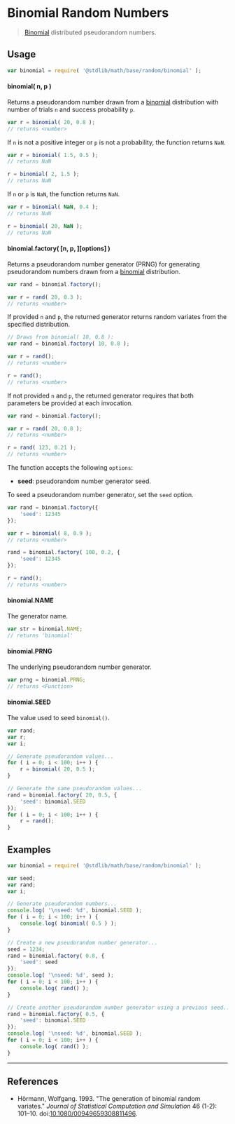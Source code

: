 # Binomial Random Numbers

> [Binomial][binomial] distributed pseudorandom numbers.


<section class="usage">

## Usage

``` javascript
var binomial = require( '@stdlib/math/base/random/binomial' );
```

#### binomial( n, p )

Returns a pseudorandom number drawn from a [binomial][binomial] distribution with number of trials `n` and success probability `p`.

``` javascript
var r = binomial( 20, 0.8 );
// returns <number>
```

If `n` is not a positive integer or `p` is not a probability, the function returns `NaN`.

``` javascript
var r = binomial( 1.5, 0.5 );
// returns NaN

r = binomial( 2, 1.5 );
// returns NaN
```

If `n` or `p` is `NaN`, the function returns `NaN`.

``` javascript
var r = binomial( NaN, 0.4 );
// returns NaN

r = binomial( 20, NaN );
// returns NaN
```

#### binomial.factory( \[n, p, \]\[options\] )

Returns a pseudorandom number generator (PRNG) for generating pseudorandom numbers drawn from a [binomial][binomial] distribution.

``` javascript
var rand = binomial.factory();

var r = rand( 20, 0.3 );
// returns <number>
```

If provided `n` and `p`, the returned generator returns random variates from the specified distribution.

``` javascript
// Draws from binomial( 10, 0.8 ):
var rand = binomial.factory( 10, 0.8 );

var r = rand();
// returns <number>

r = rand();
// returns <number>
```

If not provided `n` and `p`, the returned generator requires that both parameters be provided at each invocation.

``` javascript
var rand = binomial.factory();

var r = rand( 20, 0.8 );
// returns <number>

r = rand( 123, 0.21 );
// returns <number>
```

The function accepts the following `options`:

* __seed__: pseudorandom number generator seed.

To seed a pseudorandom number generator, set the `seed` option.

``` javascript
var rand = binomial.factory({
    'seed': 12345
});

var r = binomial( 8, 0.9 );
// returns <number>

rand = binomial.factory( 100, 0.2, {
    'seed': 12345
});

r = rand();
// returns <number>
```

#### binomial.NAME

The generator name.

``` javascript
var str = binomial.NAME;
// returns 'binomial'
```

#### binomial.PRNG

The underlying pseudorandom number generator.

``` javascript
var prng = binomial.PRNG;
// returns <Function>
```

#### binomial.SEED

The value used to seed `binomial()`.

``` javascript
var rand;
var r;
var i;

// Generate pseudorandom values...
for ( i = 0; i < 100; i++ ) {
    r = binomial( 20, 0.5 );
}

// Generate the same pseudorandom values...
rand = binomial.factory( 20, 0.5, {
    'seed': binomial.SEED
});
for ( i = 0; i < 100; i++ ) {
    r = rand();
}
```

</section>

<!-- /.usage -->


<section class="examples">

## Examples

``` javascript
var binomial = require( '@stdlib/math/base/random/binomial' );

var seed;
var rand;
var i;

// Generate pseudorandom numbers...
console.log( '\nseed: %d', binomial.SEED );
for ( i = 0; i < 100; i++ ) {
    console.log( binomial( 0.5 ) );
}

// Create a new pseudorandom number generator...
seed = 1234;
rand = binomial.factory( 0.8, {
    'seed': seed
});
console.log( '\nseed: %d', seed );
for ( i = 0; i < 100; i++ ) {
    console.log( rand() );
}

// Create another pseudorandom number generator using a previous seed...
rand = binomial.factory( 0.5, {
    'seed': binomial.SEED
});
console.log( '\nseed: %d', binomial.SEED );
for ( i = 0; i < 100; i++ ) {
    console.log( rand() );
}
```

</section>

<!-- /.examples -->


---

<section class="references">

## References

* Hörmann, Wolfgang. 1993. "The generation of binomial random variates." *Journal of Statistical Computation and Simulation* 46 (1-2): 101–10. doi:[10.1080/00949659308811496][@hormann:1993a].


</section>

<!-- /.references -->


<section class="links">

[binomial]: https://en.wikipedia.org/wiki/Binomial_distribution

[@hormann:1993a]: http://dx.doi.org/10.1080/00949659308811496

</section>

<!-- /.links -->
